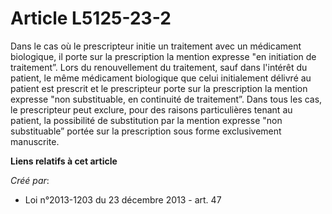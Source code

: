 # Article L5125-23-2

Dans le cas où le prescripteur initie un traitement avec un médicament biologique, il porte sur la prescription la mention
expresse "en initiation de traitement”. Lors du renouvellement du traitement, sauf dans l'intérêt du patient, le même
médicament biologique que celui initialement délivré au patient est prescrit et le prescripteur porte sur la prescription la
mention expresse "non substituable, en continuité de traitement”. Dans tous les cas, le prescripteur peut exclure, pour des
raisons particulières tenant au patient, la possibilité de substitution par la mention expresse "non substituable” portée sur
la prescription sous forme exclusivement manuscrite.

**Liens relatifs à cet article**

_Créé par_:

  - Loi n°2013-1203 du 23 décembre 2013 - art. 47
